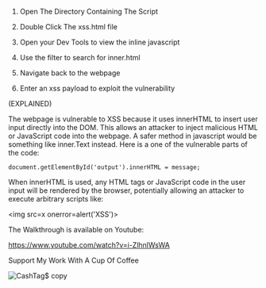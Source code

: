 1) Open The Directory Containing The Script 

2) Double Click The xss.html file 

3) Open your Dev Tools to view the inline javascript

4) Use the filter to search for inner.html 

5) Navigate back to the webpage

6) Enter an xss payload to exploit the vulnerability

(EXPLAINED)

The webpage is vulnerable to XSS because it uses innerHTML to insert user input directly into the DOM. This allows an attacker to inject malicious HTML or JavaScript code into the webpage. A safer method in javascript would be something like inner.Text instead. Here is a one of the vulnerable parts of the code:
	
	document.getElementById('output').innerHTML = message;

When innerHTML is used, any HTML tags or JavaScript code in the user input will be rendered by the browser, potentially allowing an attacker to execute arbitrary scripts like:
	
 <img src=x onerror=alert('XSS')>


The Walkthrough is available on Youtube:

https://www.youtube.com/watch?v=i-ZlhnlWsWA

Support My Work With A Cup Of Coffee

![CashTag$ copy](https://github.com/Invader00100100/Xss-Lab/assets/102438675/a356ac38-97bf-4a4f-8765-10a4eaa51f56)


